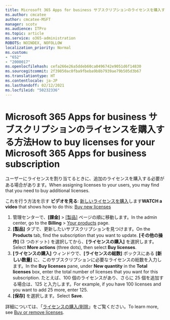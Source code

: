 ```yaml
---
title: Microsoft 365 Apps for business サブスクリプションのライセンスを購入する方法
ms.author: cmcatee
author: cmcatee-MSFT
manager: scotv
ms.audience: ITPro
ms.topic: article
ms.service: o365-administration
ROBOTS: NOINDEX, NOFOLLOW
localization_priority: Normal
ms.custom:
- "652"
- "2000017"
ms.openlocfilehash: cefa266e26a5ddeb60ca0496742e9051d6f14830
ms.sourcegitcommit: 2f39850ac0fba9fbeba9b8b7939ae79b505d3b67
ms.translationtype: HT
ms.contentlocale: ja-JP
ms.lasthandoff: 02/12/2021
ms.locfileid: "50232336"
---
```

# <a name="how-to-buy-licenses-for-your-microsoft-365-apps-for-business-subscription"></a><span data-ttu-id="18879-102">Microsoft 365 Apps for business サブスクリプションのライセンスを購入する方法</span><span class="sxs-lookup"><span data-stu-id="18879-102">How to buy licenses for your Microsoft 365 Apps for business subscription</span></span>

<span data-ttu-id="18879-103">ユーザーにライセンスを割り当てるときに、追加のライセンスを購入する必要がある場合があります。</span><span class="sxs-lookup"><span data-stu-id="18879-103">When assigning licenses to your users, you may find that you need to buy additional licenses.</span></span>

<span data-ttu-id="18879-104">これを行う方法を示す **ビデオを見る**: [新しいライセンスを購入](https://go.microsoft.com/fwlink/p/?linkid=2154857)します</span><span class="sxs-lookup"><span data-stu-id="18879-104">**WATCH a video** that shows how to do this: [Buy new licenses](https://go.microsoft.com/fwlink/p/?linkid=2154857)</span></span>
  
1. <span data-ttu-id="18879-105">管理センターで、**[課金]** > [[製品]](https://go.microsoft.com/fwlink/p/?linkid=842054) ページの順に移動します。</span><span class="sxs-lookup"><span data-stu-id="18879-105">In the admin center, go to the **Billing** > [Your products](https://go.microsoft.com/fwlink/p/?linkid=842054) page.</span></span>
2. <span data-ttu-id="18879-106">**[製品]** タブで、更新したいサブスクリプションを見つけます。</span><span class="sxs-lookup"><span data-stu-id="18879-106">On the **Products** tab, find the subscription that you want to update.</span></span> <span data-ttu-id="18879-107">**[その他の操作]** (3 つのドット) を選択してから、**[ライセンスの購入]** を選択します。</span><span class="sxs-lookup"><span data-stu-id="18879-107">Select **More actions** (three dots), then select **Buy licenses**.</span></span>
3. <span data-ttu-id="18879-108">**[ライセンスの購入]** ウィンドウで、**[ライセンスの総数]** ボックスにある **[新しい数量]** に、このサブスクリプションに必要なライセンスの総数を入力します。</span><span class="sxs-lookup"><span data-stu-id="18879-108">In the **Buy licenses** pane, under **New quantity** in the **Total licenses** box, enter the total number of licenses that you want for this subscription.</span></span> <span data-ttu-id="18879-109">たとえば、100 個のライセンスがあり、さらに 25 個を追加する場合は、125 と入力します。</span><span class="sxs-lookup"><span data-stu-id="18879-109">For example, if you have 100 licenses and you want to add 25 more, enter 125.</span></span>
4. <span data-ttu-id="18879-110">**[保存]** を選択します。</span><span class="sxs-lookup"><span data-stu-id="18879-110">Select **Save**.</span></span>

<span data-ttu-id="18879-111">詳細については、「[ライセンスの購入/削除](https://docs.microsoft.com/microsoft-365/commerce/licenses/buy-licenses)」をご覧ください。</span><span class="sxs-lookup"><span data-stu-id="18879-111">To learn more, see [Buy or remove licenses](https://docs.microsoft.com/microsoft-365/commerce/licenses/buy-licenses).</span></span>